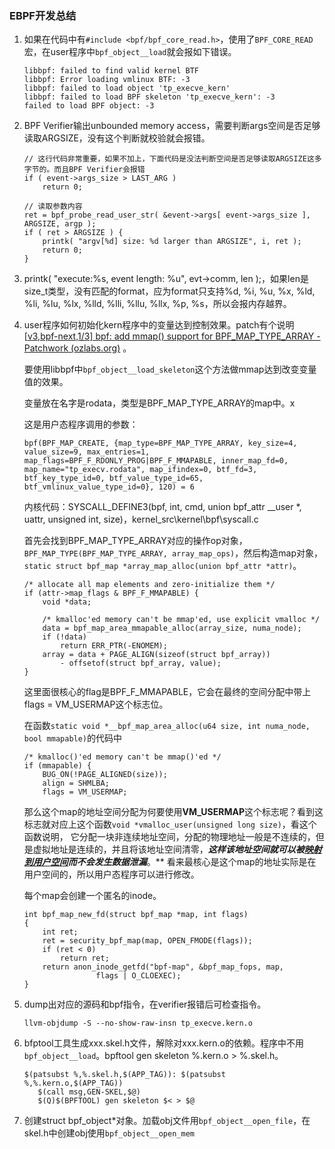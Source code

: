 ### EBPF开发总结

1. 如果在代码中有`#include <bpf/bpf_core_read.h>`，使用了`BPF_CORE_READ`宏，在user程序中`bpf_object__load`就会报如下错误。

    ```
    libbpf: failed to find valid kernel BTF
    libbpf: Error loading vmlinux BTF: -3
    libbpf: failed to load object 'tp_execve_kern'
    libbpf: failed to load BPF skeleton 'tp_execve_kern': -3
    failed to load BPF object: -3
    ```

    

2. BPF Verifier输出unbounded memory access，需要判断args空间是否足够读取ARGSIZE，没有这个判断就校验就会报错。

    ```
    // 这行代码非常重要，如果不加上，下面代码是没法判断空间是否足够读取ARGSIZE这多字节的。而且BPF Verifier会报错
    if ( event->args_size > LAST_ARG )
    	return 0;
    
    // 读取参数内容
    ret = bpf_probe_read_user_str( &event->args[ event->args_size ], ARGSIZE, argp );
    if ( ret > ARGSIZE ) {
    	printk( "argv[%d] size: %d larger than ARGSIZE", i, ret );
    	return 0;
    }
    ```



3. printk( "execute:%s, event length: %u", evt->comm, len );，如果len是size_t类型，没有匹配的format，应为format只支持%d, %i, %u, %x, %ld, %li, %lu, %lx, %lld, %lli, %llu, %llx, %p, %s，所以会报内存越界。

    

4. user程序如何初始化kern程序中的变量达到控制效果。patch有个说明 [[v3,bpf-next,1/3\] bpf: add mmap() support for BPF_MAP_TYPE_ARRAY - Patchwork (ozlabs.org)](https://patchwork.ozlabs.org/project/netdev/patch/20191113031518.155618-2-andriin@fb.com/) 。

    要使用libbpf中`bpf_object__load_skeleton`这个方法做mmap达到改变变量值的效果。

    变量放在名字是rodata，类型是BPF_MAP_TYPE_ARRAY的map中。x

    这是用户态程序调用的参数：

    ```
    bpf(BPF_MAP_CREATE, {map_type=BPF_MAP_TYPE_ARRAY, key_size=4, value_size=9, max_entries=1, map_flags=BPF_F_RDONLY_PROG|BPF_F_MMAPABLE, inner_map_fd=0, map_name="tp_execv.rodata", map_ifindex=0, btf_fd=3, btf_key_type_id=0, btf_value_type_id=65, btf_vmlinux_value_type_id=0}, 120) = 6
    ```

    内核代码：SYSCALL_DEFINE3(bpf, int, cmd, union bpf_attr __user *, uattr, unsigned int, size)，kernel_src\kernel\bpf\syscall.c

    首先会找到BPF_MAP_TYPE_ARRAY对应的操作op对象，`BPF_MAP_TYPE(BPF_MAP_TYPE_ARRAY, array_map_ops)`，然后构造map对象，`static struct bpf_map *array_map_alloc(union bpf_attr *attr)`。

    ```
    /* allocate all map elements and zero-initialize them */
    if (attr->map_flags & BPF_F_MMAPABLE) {
    	void *data;
    
    	/* kmalloc'ed memory can't be mmap'ed, use explicit vmalloc */
    	data = bpf_map_area_mmapable_alloc(array_size, numa_node);
    	if (!data)
    		return ERR_PTR(-ENOMEM);
    	array = data + PAGE_ALIGN(sizeof(struct bpf_array))
    		- offsetof(struct bpf_array, value);
    } 
    ```
    这里面很核心的flag是BPF_F_MMAPABLE，它会在最终的空间分配中带上flags = VM_USERMAP这个标志位。

    在函数`static void *__bpf_map_area_alloc(u64 size, int numa_node, bool mmapable)`的代码中

    ```
    /* kmalloc()'ed memory can't be mmap()'ed */
    if (mmapable) {
    	BUG_ON(!PAGE_ALIGNED(size));
    	align = SHMLBA;
    	flags = VM_USERMAP;
    ```
    那么这个map的地址空间分配为何要使用**VM_USERMAP**这个标志呢？看到这标志就对应上这个函数`void *vmalloc_user(unsigned long size)`，看这个函数说明， 它分配一块非连续地址空间，分配的物理地址一般是不连续的，但是虚拟地址是连续的，并且将该地址空间清零，***这样该地址空间就可以被<u>映射到用户空间</u>而不会发生数据泄漏***。** 看来最核心是这个map的地址实际是在用户空间的，所以用户态程序可以进行修改。

    每个map会创建一个匿名的inode。

    ```
    int bpf_map_new_fd(struct bpf_map *map, int flags)
    {
    	int ret;
    	ret = security_bpf_map(map, OPEN_FMODE(flags));
    	if (ret < 0)
    		return ret;
    	return anon_inode_getfd("bpf-map", &bpf_map_fops, map,
    				flags | O_CLOEXEC);
    }
    ```

    

5. dump出对应的源码和bpf指令，在verifier报错后可检查指令。

    ```
    llvm-objdump -S --no-show-raw-insn tp_execve.kern.o
    ```

    

6. bfptool工具生成xxx.skel.h文件，解除对xxx.kern.o的依赖。程序中不用`bpf_object__load`。bpftool gen skeleton %.kern.o > %.skel.h。

    ```
    $(patsubst %,%.skel.h,$(APP_TAG)): $(patsubst %,%.kern.o,$(APP_TAG))
    ​	$(call msg,GEN-SKEL,$@)
    ​	$(Q)$(BPFTOOL) gen skeleton $< > $@
    ```



7. 创建struct bpf_object*对象。加载obj文件用`bpf_object__open_file`，在skel.h中创建obj使用`bpf_object__open_mem`